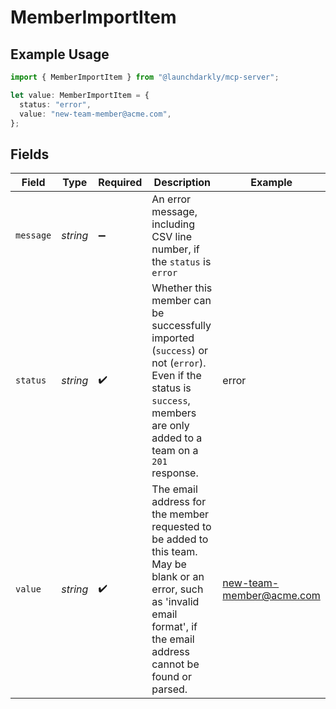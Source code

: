 # MemberImportItem

## Example Usage

```typescript
import { MemberImportItem } from "@launchdarkly/mcp-server";

let value: MemberImportItem = {
  status: "error",
  value: "new-team-member@acme.com",
};
```

## Fields

| Field                                                                                                                                                                                                             | Type                                                                                                                                                                                                              | Required                                                                                                                                                                                                          | Description                                                                                                                                                                                                       | Example                                                                                                                                                                                                           |
| ----------------------------------------------------------------------------------------------------------------------------------------------------------------------------------------------------------------- | ----------------------------------------------------------------------------------------------------------------------------------------------------------------------------------------------------------------- | ----------------------------------------------------------------------------------------------------------------------------------------------------------------------------------------------------------------- | ----------------------------------------------------------------------------------------------------------------------------------------------------------------------------------------------------------------- | ----------------------------------------------------------------------------------------------------------------------------------------------------------------------------------------------------------------- |
| `message`                                                                                                                                                                                                         | *string*                                                                                                                                                                                                          | :heavy_minus_sign:                                                                                                                                                                                                | An error message, including CSV line number, if the <code>status</code> is <code>error</code>                                                                                                                     |                                                                                                                                                                                                                   |
| `status`                                                                                                                                                                                                          | *string*                                                                                                                                                                                                          | :heavy_check_mark:                                                                                                                                                                                                | Whether this member can be successfully imported (<code>success</code>) or not (<code>error</code>). Even if the status is <code>success</code>, members are only added to a team on a <code>201</code> response. | error                                                                                                                                                                                                             |
| `value`                                                                                                                                                                                                           | *string*                                                                                                                                                                                                          | :heavy_check_mark:                                                                                                                                                                                                | The email address for the member requested to be added to this team. May be blank or an error, such as 'invalid email format', if the email address cannot be found or parsed.                                    | new-team-member@acme.com                                                                                                                                                                                          |